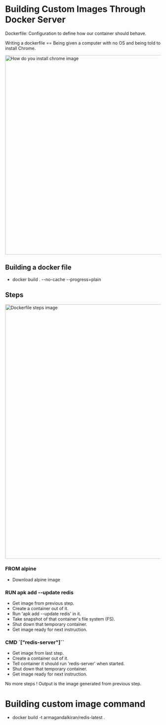 # Building Custom Images Through Docker Server

Dockerfile: Configuration to define how our container should behave.

Writing a dockerfile == Being given a computer with no OS and being told to install Chrome.

<img width="644" alt="How do you install chrome image" src="https://github.com/armagandalkiran/docker-self-bootcamp/assets/77741597/12ad5d03-afcd-4bd2-a09b-7d7e3654f67f">

## Building a docker file

- docker build . --no-cache --progress=plain

## Steps

<img width="822" alt="Dockerfile steps image" src="https://github.com/armagandalkiran/docker-self-bootcamp/assets/77741597/06a07f52-9efd-43fb-b069-79591b76b26d">

### FROM alpine

- Download alpine image

### RUN apk add --update redis

- Get image from previous step.
- Create a container out of it.
- Run 'apk add --update redis' in it.
- Take snapshot of that container's file system (FS).
- Shut down that temporary container.
- Get image ready for next instruction.

### CMD `["redis-server"]``

- Get image from last step.
- Create a container out of it.
- Tell container it should run 'redis-server' when started.
- Shut down that temporary container.
- Get image ready for next instruction.

No more steps ! Output is the image generated from previous step.


# Building custom image command

- docker build -t armagandalkiran/redis-latest .



